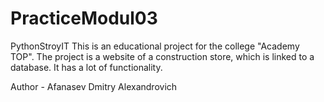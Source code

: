 # PracticeModul03
PythonStroyIT
This is an educational project for the college "Academy TOP". The project is a website of a construction store, which is linked to a database. It has a lot of functionality.

Author - Afanasev Dmitry Alexandrovich